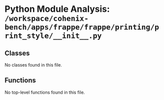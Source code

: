 # Python Module Analysis: `/workspace/cohenix-bench/apps/frappe/frappe/printing/print_style/__init__.py`

## Classes

No classes found in this file.


## Functions

No top-level functions found in this file.
